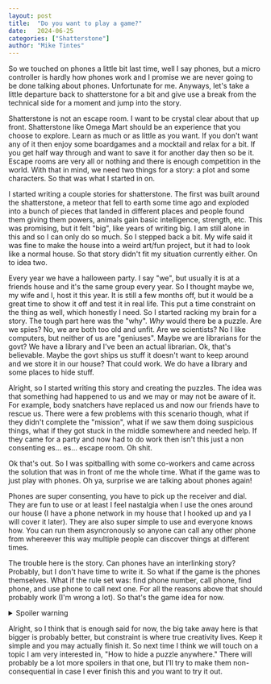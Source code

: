 ```yaml
---
layout: post
title:  "Do you want to play a game?" 
date:   2024-06-25
categories: ["Shatterstone"]
author: "Mike Tintes"
---
```


So we touched on phones a little bit last time, well I say phones, but a micro controller is hardly how phones work and I promise we are never going to be done talking about phones. Unfortunate for me. Anyways, let's take a little departure back to shatterstone for a bit and give use a break from the technical side for a moment and jump into the story.

Shatterstone is not an escape room. I want to be crystal clear about that up front. Shatterstone like Omega Mart should be an experience that you choose to explore. Learn as much or as little as you want. If you don't want any of it then enjoy some boardgames and a mocktail and relax for a bit. If you get half way through and want to save it for another day then so be it. Escape rooms are very all or nothing and there is enough competition in the world. With that in mind, we need two things for a story: a plot and some characters. So that was what I started in on.

I started writing a couple stories for shatterstone. The first was built around the shatterstone, a meteor that fell to earth some time ago and exploded into a bunch of pieces that landed in different places and people found them giving them powers, animals gain basic intelligence, strength, etc. This was promising, but it felt "big", like years of writing big. I am still alone in this and so I can only do so much. So I stepped back a bit. My wife said it was fine to make the house into a weird art/fun project, but it had to look like a normal house. So that story didn't fit my situation currently either. On to idea two.

Every year we have a halloween party. I say "we", but usually it is at a friends house and it's the same group every year. So I thought maybe we, my wife and I, host it this year. It is still a few months off, but it would be a great time to show it off and test it in real life. This put a time constraint on the thing as well, which honestly I need. So I started racking my brain for a story. The tough part here was the "why". *Why* would there be a puzzle. Are we spies? No, we are both too old and unfit. Are we scientists? No I like computers, but neither of us are "geniuses". Maybe we are librarians for the govt? We have a library and I've been an actual librarian. Ok, that's believable. Maybe the govt ships us stuff it doesn't want to keep around and we store it in our house? That could work. We do have a library and some places to hide stuff.

Alright, so I started writing this story and creating the puzzles. The idea was that something had happened to us and we may or may not be aware of it. For example, body snatchers have replaced us and now our friends have to rescue us. There were a few problems with this scenario though, what if they didn't complete the "mission", what if we saw them doing suspicious things, what if they got stuck in the middle somewhere and needed help. If they came for a party and now had to do work then isn't this just a non consenting es... es... escape room. Oh shit.

Ok that's out. So I was spitballing with some co-workers and came across the solution that was in front of me the whole time. What if the game was to just play with phones. Oh ya, surprise we are talking about phones again! 

Phones are super consenting, you have to pick up the receiver and dial. They are fun to use or at least I feel nastalgia when I use the ones around our house (I have a phone network in my house that I hooked up and ya I will cover it later). They are also super simple to use and everyone knows how. You can run them asyncronously so anyone can call any other phone from whereever this way multiple people can discover things at different times.

The trouble here is the story. Can phones have an interlinking story? Probably, but I don't have time to write it. So what if the game is the phones themselves. What if the rule set was: find phone number, call phone, find phone, and use phone to call next one. For all the reasons above that should probably work (I'm wrong a lot). So that's the game idea for now.

<details>
  <summary>Spoiler warning</summary>

But what if a phone was not a phone? I mean what if something that wasn't supposed to be a phone was a phone? 
  
</details>

Alright, so I think that is enough said for now, the big take away here is that bigger is probably better, but constraint is where true creativity lives. Keep it simple and you may actually finish it. So next time I think we will touch on a topic I am very interested in, "How to hide a puzzle anywhere." There will probably be a lot more spoilers in that one, but I'll try to make them non-consequential in case I ever finish this and you want to try it out.
